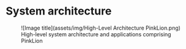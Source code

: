 # System architecture

<figure markdown>
  ![Image title](assets/img/High-Level Architecture PinkLion.png)
  <figcaption>High-level system architecture and applications comprising PinkLion</figcaption>
</figure>
